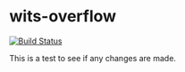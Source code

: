 # wits-overflow
[![Build Status](https://travis-ci.com/MOLOFP/wits-overflow.svg?branch=main)](https://travis-ci.com/MOLOFP/wits-overflow)

This is a test to see if any changes are made.
